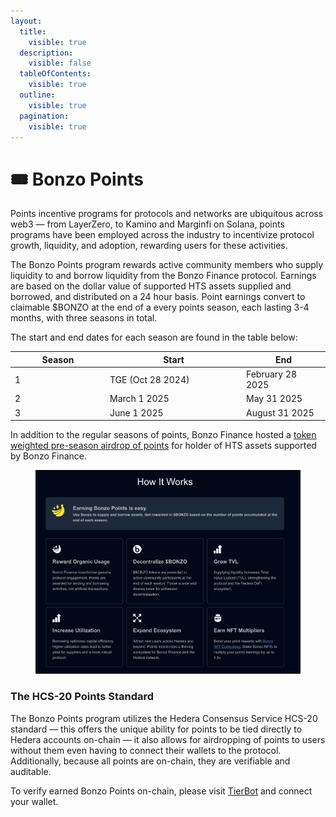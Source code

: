 ```yaml
---
layout:
  title:
    visible: true
  description:
    visible: false
  tableOfContents:
    visible: true
  outline:
    visible: true
  pagination:
    visible: true
---
```


# 🎟️ Bonzo Points

Points incentive programs for protocols and networks are ubiquitous across web3 — from LayerZero, to Kamino and Marginfi on Solana, points programs have been employed across the industry to incentivize protocol growth, liquidity, and adoption, rewarding users for these activities.

The Bonzo Points program rewards active community members who supply liquidity to and borrow liquidity from the Bonzo Finance protocol. Earnings are based on the dollar value of supported HTS assets supplied and borrowed, and distributed on a 24 hour basis. Point earnings convert to claimable $BONZO at the end of a every points season, each lasting 3-4 months, with three seasons in total.

The start and end dates for each season are found in the table below:

<table><thead><tr><th width="138">Season</th><th width="204">Start</th><th>End</th></tr></thead><tbody><tr><td>1</td><td>TGE (Oct 28 2024)</td><td>February 28 2025</td></tr><tr><td>2</td><td>March 1 2025</td><td>May 31 2025</td></tr><tr><td>3</td><td>June 1 2025</td><td>August 31 2025</td></tr></tbody></table>

In addition to the regular seasons of points, Bonzo Finance hosted a [token weighted pre-season airdrop of points](https://docs.bonzo.finance/hub/get-started/bonzo-points/pre-season-points) for holder of HTS assets supported by Bonzo Finance.

<figure><img src="../.gitbook/assets/image (13).png" alt=""><figcaption></figcaption></figure>

### The HCS-20 Points Standard <a href="#the-hcs-20-points-standard" id="the-hcs-20-points-standard"></a>

The Bonzo Points program utilizes the Hedera Consensus Service HCS-20 standard — this offers the unique ability for points to be tied directly to Hedera accounts on-chain — it also allows for airdropping of points to users without them even having to connect their wallets to the protocol. Additionally, because all points are on-chain, they are verifiable and auditable.

To verify earned Bonzo Points on-chain, please visit [TierBot](https://tier.bot/advanced-analytics/hedera/hcs20?tab=my-tokens) and connect your wallet.

